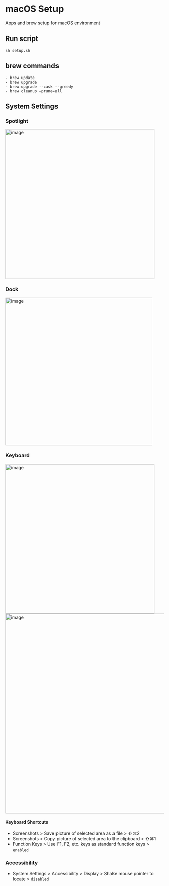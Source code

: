 # macOS Setup

Apps and brew setup for macOS environment

## Run script
```
sh setup.sh
```

## brew commands
```
- brew update
- brew upgrade
- brew upgrade --cask --greedy
- brew cleanup —prune=all
```

## System Settings

### Spotlight
<img width="473" alt="image" src="https://github.com/oleksandrpuchka/macOS-setup/assets/4036980/d78ac8a7-0460-4b12-ab88-10aafa127aef">

### Dock
<img width="466" alt="image" src="https://github.com/oleksandrpuchka/macOS-setup/assets/4036980/435f82e0-edf4-4684-94dc-be18509c42b6">

### Keyboard
<img width="473" alt="image" src="https://github.com/oleksandrpuchka/macOS-setup/assets/4036980/739eab53-edad-4816-97b4-78ef988e3867">
<img width="630" alt="image" src="https://github.com/oleksandrpuchka/macOS-setup/assets/4036980/ad3c7616-7dcf-418c-94e9-6890eb687326">

#### Keyboard Shortcuts
- Screenshots > Save picture of selected area as a file > ⇧⌘2
- Screenshots > Copy picture of selected area to the clipboard > ⇧⌘1
- Function Keys > Use F1, F2, etc. keys as standard function keys > `enabled`

### Accessibility
- System Settings > Accessibility > Display > Shake mouse pointer to locate > `disabled`
